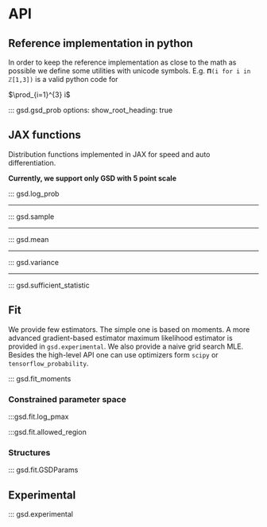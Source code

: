 # API

## Reference implementation in python

In order to keep the reference implementation as close to the math as possible we define some utilities with unicode symbols.
E.g.  `𝚷(i for i in ℤ[1,3])` is a valid python code for 

$\prod_{i=1}^{3} i$ 


::: gsd.gsd_prob
    options:
      show_root_heading: true

## JAX functions

Distribution functions implemented in JAX for speed and auto differentiation.

__Currently, we support only GSD with 5 point scale__

::: gsd.log_prob 

---

::: gsd.sample

---

::: gsd.mean

---

::: gsd.variance

---

::: gsd.sufficient_statistic


## Fit

We provide few estimators. The simple one is based on moments. 
A more advanced gradient-based estimator maximum likelihood estimator is 
provided in `gsd.experimental`. We also provide a naive grid search MLE.
Besides the high-level API one can use optimizers form `scipy` or `tensorflow_probability`.   

::: gsd.fit_moments


### Constrained parameter space

:::gsd.fit.log_pmax

:::gsd.fit.allowed_region




### Structures


::: gsd.fit.GSDParams


## Experimental

::: gsd.experimental







